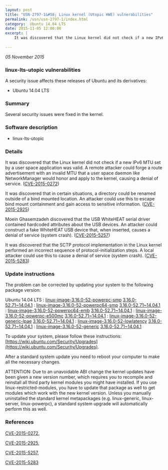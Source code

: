 ```yaml
---
layout: post
title: "USN-2797-1&#58; Linux kernel (Utopic HWE) vulnerabilities"
permalink: /usn/usn-2797-1/index.html
category:  Ubuntu 14.04 LTS
date: 2015-11-05 12:00:00
excerpt: |
    It was discovered that the Linux kernel did not check if a new IPv6 MTU set by a user space application was valid. A remote attacker could forge a route advertisement with an invalid MTU that a user space daemon like NetworkManager would honor and apply to the kernel, causing a denial of service. ([CVE-2015-0272](http://people.ubuntu.com/~ubuntu-security/cve/CVE-2015-0272))
    
--- 
```

 
 

*05 November 2015*

### linux-lts-utopic vulnerabilities

A security issue affects these releases of Ubuntu and its derivatives:

* Ubuntu 14.04 LTS

### Summary

Several security issues were fixed in the kernel. 

### Software description

* linux-lts-utopic 

### Details

It was discovered that the Linux kernel did not check if a new IPv6 MTU set by a user space application was valid. A remote attacker could forge a route advertisement with an invalid MTU that a user space daemon like NetworkManager would honor and apply to the kernel, causing a denial of service. ([CVE-2015-0272](http://people.ubuntu.com/~ubuntu-security/cve/CVE-2015-0272))

It was discovered that in certain situations, a directory could be renamed outside of a bind mounted location. An attacker could use this to escape bind mount containment and gain access to sensitive information. ([CVE-2015-2925](http://people.ubuntu.com/~ubuntu-security/cve/CVE-2015-2925))

Moein Ghasemzadeh discovered that the USB WhiteHEAT serial driver contained hardcoded attributes about the USB devices. An attacker could construct a fake WhiteHEAT USB device that, when inserted, causes a denial of service (system crash). ([CVE-2015-5257](http://people.ubuntu.com/~ubuntu-security/cve/CVE-2015-5257))

It was discovered that the SCTP protocol implementation in the Linux kernel performed an incorrect sequence of protocol-initialization steps. A local attacker could use this to cause a denial of service (system crash). ([CVE-2015-5283](http://people.ubuntu.com/~ubuntu-security/cve/CVE-2015-5283)) 

### Update instructions

The problem can be corrected by updating your system to the following package version:

Ubuntu 14.04 LTS
 : [linux-image-3.16.0-52-powerpc-smp](https://launchpad.net/ubuntu/+source/linux-lts-utopic) <span> [3.16.0-52.71~14.04.1](https://launchpad.net/ubuntu/+source/linux-lts-utopic/3.16.0-52.71~14.04.1) </span> 
 : [linux-image-3.16.0-52-powerpc64-smp](https://launchpad.net/ubuntu/+source/linux-lts-utopic) <span> [3.16.0-52.71~14.04.1](https://launchpad.net/ubuntu/+source/linux-lts-utopic/3.16.0-52.71~14.04.1) </span> 
 : [linux-image-3.16.0-52-powerpc64-emb](https://launchpad.net/ubuntu/+source/linux-lts-utopic) <span> [3.16.0-52.71~14.04.1](https://launchpad.net/ubuntu/+source/linux-lts-utopic/3.16.0-52.71~14.04.1) </span> 
 : [linux-image-3.16.0-52-powerpc-e500mc](https://launchpad.net/ubuntu/+source/linux-lts-utopic) <span> [3.16.0-52.71~14.04.1](https://launchpad.net/ubuntu/+source/linux-lts-utopic/3.16.0-52.71~14.04.1) </span> 
 : [linux-image-3.16.0-52-generic-lpae](https://launchpad.net/ubuntu/+source/linux-lts-utopic) <span> [3.16.0-52.71~14.04.1](https://launchpad.net/ubuntu/+source/linux-lts-utopic/3.16.0-52.71~14.04.1) </span> 
 : [linux-image-3.16.0-52-lowlatency](https://launchpad.net/ubuntu/+source/linux-lts-utopic) <span> [3.16.0-52.71~14.04.1](https://launchpad.net/ubuntu/+source/linux-lts-utopic/3.16.0-52.71~14.04.1) </span> 
 : [linux-image-3.16.0-52-generic](https://launchpad.net/ubuntu/+source/linux-lts-utopic) <span> [3.16.0-52.71~14.04.1](https://launchpad.net/ubuntu/+source/linux-lts-utopic/3.16.0-52.71~14.04.1) </span> 

To update your system, please follow these instructions: [https://wiki.ubuntu.com/Security/Upgrades](https://wiki.ubuntu.com/Security/Upgrades).

After a standard system update you need to reboot your computer to make all the necessary changes.

ATTENTION: Due to an unavoidable ABI change the kernel updates have been given a new version number, which requires you to recompile and reinstall all third party kernel modules you might have installed. If you use linux-restricted-modules, you have to update that package as well to get modules which work with the new kernel version. Unless you manually uninstalled the standard kernel metapackages (e.g. linux-generic, linux-server, linux-powerpc), a standard system upgrade will automatically perform this as well. 

### References

 
 [CVE-2015-0272](http://people.ubuntu.com/~ubuntu-security/cve/CVE-2015-0272), 

 [CVE-2015-2925](http://people.ubuntu.com/~ubuntu-security/cve/CVE-2015-2925), 

 [CVE-2015-5257](http://people.ubuntu.com/~ubuntu-security/cve/CVE-2015-5257), 

 [CVE-2015-5283](http://people.ubuntu.com/~ubuntu-security/cve/CVE-2015-5283)
 

